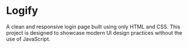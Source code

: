 # Logify
A clean and responsive login page built using only HTML and CSS. This project is designed to showcase modern UI design practices without the use of JavaScript.
